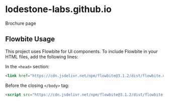 # lodestone-labs.github.io
Brochure page 

## Flowbite Usage

This project uses Flowbite for UI components. To include Flowbite in your HTML files, add the following lines:

In the `<head>` section:
```html
<link href="https://cdn.jsdelivr.net/npm/flowbite@3.1.2/dist/flowbite.min.css" rel="stylesheet" />
```

Before the closing `</body>` tag:
```html
<script src="https://cdn.jsdelivr.net/npm/flowbite@3.1.2/dist/flowbite.min.js"></script>
```
